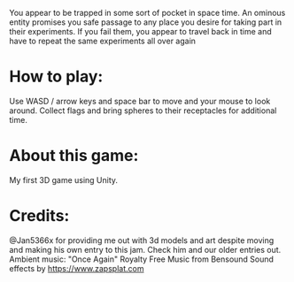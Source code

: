 You appear to be trapped in some sort of pocket in space time.
An ominous entity promises you safe passage to any place you desire for taking part in their experiments.
If you fail them, you appear to travel back in time and have to repeat the same experiments all over again


# How to play:
Use WASD / arrow keys and space bar to move and your mouse to look around.
Collect flags and bring spheres to their receptacles for additional time.

# About this game:
My first 3D game using Unity.

# Credits:
@Jan5366x for providing me out with 3d models and art despite moving and making his own entry to this jam. Check him and our older entries out.
Ambient music: "Once Again" Royalty Free Music from Bensound
Sound effects by https://www.zapsplat.com

